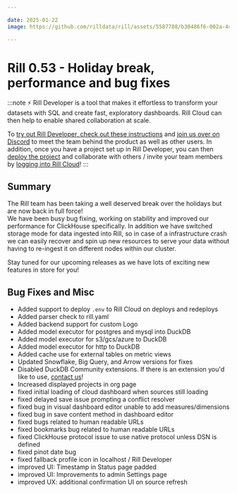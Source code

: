 ```yaml
---

date: 2025-01-22
image: https://github.com/rilldata/rill/assets/5587788/b30486f6-002a-445d-8a1b-955b6ec0066d

---
```


# Rill 0.53 - Holiday break, performance and bug fixes

:::note
⚡ Rill Developer is a tool that makes it effortless to transform your datasets with SQL and create fast, exploratory dashboards. Rill Cloud can then help to enable shared collaboration at scale.

To [try out Rill Developer, check out these instructions](/home/install) and [join us over on Discord](https://bit.ly/3bbcSl9) to meet the team behind the product as well as other users. In addition, once you have a project set up in Rill Developer, you can then [deploy the project](/deploy/deploy-dashboard) and collaborate with others / invite your team members by [logging into Rill Cloud](https://ui.rilldata.com)!
:::

## Summary

The Rill team has been taking a well deserved break over the holidays but are now back in full force!  
We have been busy bug fixing, working on stability and improved our performance for ClickHouse specifically.
In addition we have switched storage mode for data ingested into Rill, so in case of a infrastructure crash we can easily recover and spin up new resources to serve your data without having to re-ingest it on different nodes within our cluster.

Stay tuned for our upcoming releases as we have lots of exciting new features in store for you!


## Bug Fixes and Misc
- Added support to deploy `.env` to Rill Cloud on deploys and redeploys
- Added parser check to rill.yaml
- Added backend support for custom Logo
- Added model executor for postgres and mysql into DuckDB
- Added model executor for s3/gcs/azure to DuckDB
- Added model executor for http to DuckDB
- Added cache use for external tables on metric views
- Updated Snowflake, Big Query, and Arrow versions for fixes
- Disabled DuckDB Community extensions. If there is an extension you'd like to use, [contact us](https://docs.rilldata.com/contact)!
- Increased displayed projects in org page
- fixed initial loading of cloud dashboard when sources still loading
- fixed delayed save issue prompting a conflict resolver
- fixed bug in visual dashboard editor unable to add measures/dimensions
- fixed bug in save content method in dashboard editor
- fixed bugs related to human readable URLs
- fixed bookmarks bug related to human readable URLs
- fixed ClickHouse protocol issue to use native protocol unless DSN is defined
- fixed pinot date bug
- fixed fallback profile icon in localhost / Rill Developer
- improved UI: Timestamp in Status page padded
- improved UI: Improvements to admin Settings page
- improved UX: additional confirmation UI on source refresh